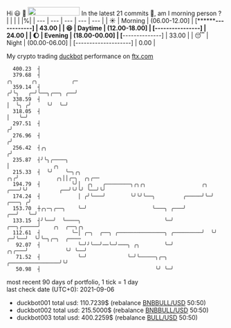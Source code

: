 Hi :smiley: :wave: <img src="https://jojoee.jojoee.com/api/utcnow" width="120" height="20">
In the latest 21 commits :bug:, am I morning person ? 
| | | | |%|
| --- | --- | --- | --- | --- |
| :sunny: | Morning | (06.00-12.00] | [********------------] | 43.00 |
| :satisfied: | Daytime | (12.00-18.00] | [****----------------] | 24.00 |
| :moon: | Evening | (18.00-00.00] | [******--------------] | 33.00 |
| :sleeping: | Night | (00.00-06.00] | [--------------------] | 0.00 |

My crypto trading [duckbot](https://github.com/jojoee/duckbot) performance on [ftx.com](https://ftx.com/#a=13144711)
```
  400.23  ┤
  379.68  ┤                                                                  ╭╮      ╭╮           ╭─
  359.14  ┤                                                                 ╭╯╰╮   ╭─╯╰──╮╭──╮ ╭──╯
  338.59  ┤                                                                 │  ╰╮ ╭╯     ╰╯  ╰─╯
  318.05  ┤                                                                 │   ╰─╯
  297.51  ┤                                                                ╭╯
  276.96  ┤                                                               ╭╯
  256.42  ┤╭╮                                                            ╭╯
  235.87  ┤╯╰╮╭────╮                                                     │              ╭╮
  215.33  ┤  ╰╯    ╰─╮╭╮                                              ╭╮╭╯            ╭╮││╭─╮  ╭╮╭──
  194.79  ┤          ╰╯│  ╭╮   ╭────────╮╭╮╭╮                  ╭╮ ╭───╯╰╯          ╭──╯╰╯╰╯ ╰──╯╰╯
  174.24  ┤            │ ╭╯╰───╯        ╰╯╰╯╰──╮         ╭─────╯╰─╯         ╭───╮ ╭╯
  153.70  ┼╭╮─╮╭──╮    ╰─╯                     ╰───╮ ╭───╯               ╭──╯   ╰─╯
  133.15  ┤╯╰──╯  ╰────╮                           ╰─╯         ╭──╮╭─────╯    ╭╮  ╭──╮╭╮
  112.61  ┤          ╰─│ ╭─╮  ╭──╮ ╭───────────────╮ ╭─────────╯  ╰╯        ╭─╯╰──╯  ╰╯╰─╮╭─╮  ╭────
   92.07  ┤            ╰─╯╯╰──╯──╰─╯───╮ ╭╮        ╰─╯                ╭╮╭───╯            ╰╯ ╰──╯
   71.52  ┤            ╰─╯             ╰─╯╰─────╮╭─╮ ╭────────────────╯╰╯
   50.98  ┤                                     ╰╯ ╰─╯
```
most recent 90 days of portfolio, 1 tick = 1 day<br />
last check date (UTC+0): 2021-09-06
- duckbot001 total usd: 110.7239$ (rebalance [BNBBULL/USD](https://ftx.com/trade/DOGEBULL/USD#a=13144711) 50:50)
- duckbot002 total usd: 215.5000$ (rebalance [BNBBULL/USD](https://ftx.com/trade/BNBBULL/USD#a=13144711) 50:50)
- duckbot003 total usd: 400.2259$ (rebalance [BULL/USD](https://ftx.com/trade/BULL/USD#a=13144711) 50:50)

